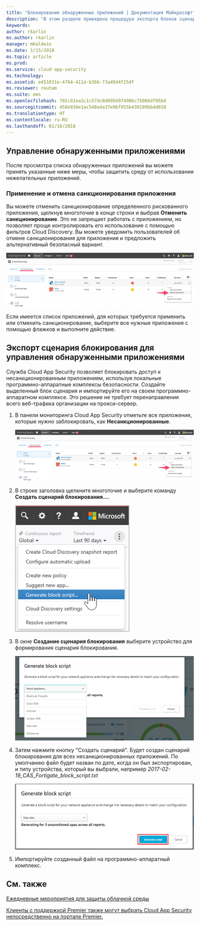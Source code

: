```yaml
---
title: "Блокирование обнаруженных приложений | Документация Майкрософт"
description: "В этом разделе приведена процедура экспорта блоков сценариев для обнаруженных приложений."
keywords: 
author: rkarlin
ms.author: rkarlin
manager: mbaldwin
ms.date: 1/15/2018
ms.topic: article
ms.prod: 
ms.service: cloud-app-security
ms.technology: 
ms.assetid: e451031e-4764-411a-b366-73a49d4f25df
ms.reviewer: reutam
ms.suite: ems
ms.openlocfilehash: 702c91ea2c1c57dc8d095697498bc75066df05b4
ms.sourcegitcommit: 458e936e1ac548eda37e9bf955b439199bbdd018
ms.translationtype: HT
ms.contentlocale: ru-RU
ms.lasthandoff: 01/16/2018
---
```

## <a name="govern-discovered-apps"></a>Управление обнаруженными приложениями

После просмотра списка обнаруженных приложений вы можете принять указанные ниже меры, чтобы защитить среду от использования нежелательных приложений.

### <a name="sanctioningunsanctioning-an-app"></a>Применение и отмена санкционирования приложения 

Вы можете отменить санкционирование определенного рискованного приложения, щелкнув многоточие в конце строки и выбрав **Отменить санкционирование**.
Это не запрещает работать с приложением, но позволяет проще контролировать его использование с помощью фильтров Cloud Discovery. Вы можете уведомить пользователей об отмене санкционирования для приложения и предложить альтернативный безопасный вариант.

![Пометить как несанкционированные](./media/tag-as-unsanctioned.png)  


Если имеется список приложений, для которых требуется применить или отменить санкционирование, выберите все нужные приложения с помощью флажков и выполните действие.


## <a name="export-a-block-script-to-govern-discovered-apps"></a>Экспорт сценария блокирования для управления обнаруженными приложениями

Служба Cloud App Security позволяет блокировать доступ к несанкционированным приложениям, используя локальные программно-аппаратные комплексы безопасности. Создайте выделенный блок сценария и импортируйте его на своем программно-аппаратном комплексе.
Это решение не требует перенаправления всего веб-трафика организации на прокси-сервер.

1. В панели мониторинга Cloud App Security отметьте все приложения, которые нужно заблокировать, как **Несанкционированные**.

   ![Пометить как несанкционированные](./media/tag-as-unsanctioned.png)  

2. В строке заголовка щелкните многоточие и выберите команду **Создать сценарий блокирования...**. 

   ![Создание сценария блокирования](./media/generate-block-script.png)  

3. В окне **Создание сценария блокирования** выберите устройство для формирования сценария блокирования. 

   ![Всплывающее окно "Создание сценария блокирования"](./media/generate-block-script-popup.png)  

4. Затем нажмите кнопку "Создать сценарий". Будет создан сценарий блокирования для всех несанкционированных приложений. По умолчанию файл будет назван по дате, когда он был экспортирован, и типу устройства, который вы выбрали, например *2017-02-19_CAS_Fortigate_block_script.txt* 

   ![Кнопка "Создать сценарий блокирования"](./media/generate-block-script-button.png)  

5. Импортируйте созданный файл на программно-аппаратный комплекс.



## <a name="see-also"></a>См. также  
[Ежедневные мероприятия для защиты облачной среды](daily-activities-to-protect-your-cloud-environment.md)   

[Клиенты с поддержкой Premier также могут выбрать Cloud App Security непосредственно на портале Premier.](https://premier.microsoft.com/)  
  
  